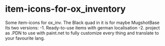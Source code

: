 # item-icons-for-ox_inventory

Some item-icons for ox_inv. 
The Black quad in it is for maybe MugshotBase  Its two versions: 
-1. Ready-to-use items with german localisation 
-2. project as .PDN to use with paint.net to fully customize every thing and translate to your favourite lang.
